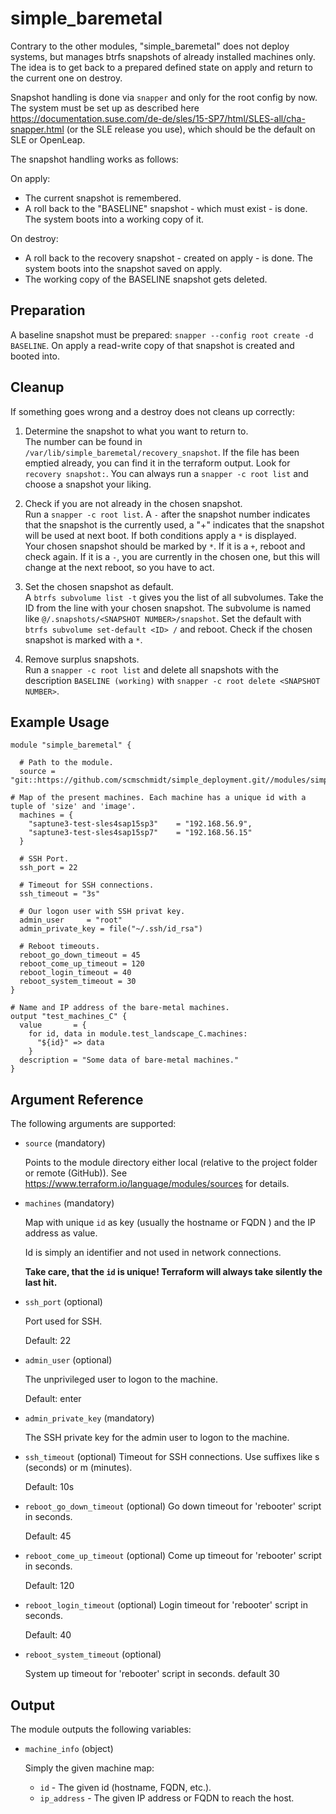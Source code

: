 # simple_baremetal

Contrary to the other modules, "simple_baremetal" does not deploy systems, but manages btrfs snapshots of already installed machines only.
The idea is to get back to a prepared defined state on apply and return to the current one on destroy.

Snapshot handling is done via `snapper` and only for the root config by now. 
The system must be set up as described here https://documentation.suse.com/de-de/sles/15-SP7/html/SLES-all/cha-snapper.html (or the SLE release you use), which should be the default on SLE or OpenLeap.

The snapshot handling works as follows:

On apply:
  - The current snapshot is remembered.
  - A roll back to the "BASELINE" snapshot - which must exist - is done.
    The system boots into a working copy of it.
 
On destroy:
  - A roll back to the recovery snapshot - created on apply - is done.
    The system boots into the snapshot saved on apply.
  - The working copy of the BASELINE snapshot gets deleted.

## Preparation

A baseline snapshot must be prepared: `snapper --config root create -d BASELINE`. 
On apply a read-write copy of that snapshot is created and booted into.

## Cleanup

If something goes wrong and a destroy does not cleans up correctly:

1. Determine the snapshot to what you want to return to.\
   The number can be found in `/var/lib/simple_baremetal/recovery_snapshot`. 
   If the file has been emptied already, you can find it in the terraform output. Look for `recovery snapshot:`.
   You can always run a `snapper -c root list` and choose a snapshot your liking.

2. Check if you are not already in the chosen snapshot.\
   Run a `snapper -c root list`. A `-` after the snapshot number indicates that the snapshot is the currently used, a "+" indicates that the snapshot will be used at next boot. If both conditions apply a `*` is displayed. \
   Your chosen snapshot should be marked by `*`. If it is a `+`, reboot and check again. If it is a `-`, you are currently in the chosen one, but this will change at the next reboot, so you have to act.

3. Set the chosen snapshot as default.\
   A `btrfs subvolume list -t` gives you the list of all subvolumes. Take the ID from the line with your chosen snapshot. The subvolume is named like `@/.snapshots/<SNAPSHOT NUMBER>/snapshot`. Set the default with `btrfs subvolume set-default <ID> /` and reboot. Check if the chosen snapshot is marked with a `*`.

4. Remove surplus snapshots.\
   Run a `snapper -c root list` and delete all snapshots with the description `BASELINE (working)` with `snapper -c root delete <SNAPSHOT NUMBER>`.


## Example Usage

```
module "simple_baremetal" {

  # Path to the module.
  source = "git::https://github.com/scmschmidt/simple_deployment.git//modules/simple_baremetal"
  
# Map of the present machines. Each machine has a unique id with a tuple of 'size' and 'image'.
  machines = {
    "saptune3-test-sles4sap15sp3"    = "192.168.56.9",
    "saptune3-test-sles4sap15sp7"    = "192.168.56.15"
  }

  # SSH Port.
  ssh_port = 22

  # Timeout for SSH connections.
  ssh_timeout = "3s"

  # Our logon user with SSH privat key.
  admin_user     = "root"
  admin_private_key = file("~/.ssh/id_rsa")

  # Reboot timeouts.
  reboot_go_down_timeout = 45
  reboot_come_up_timeout = 120
  reboot_login_timeout = 40
  reboot_system_timeout = 30
}

# Name and IP address of the bare-metal machines.
output "test_machines_C" {
  value       = {
    for id, data in module.test_landscape_C.machines:
      "${id}" => data
    }
  description = "Some data of bare-metal machines."
}
```

## Argument Reference

The following arguments are supported:

* `source` (mandatory) 

   Points to the module directory either local (relative to the project folder or remote (GitHub)).
   See https://www.terraform.io/language/modules/sources for details.

* `machines` (mandatory)

  Map with unique `id` as key (usually the hostname or FQDN ) and the IP address as value.

  Id is simply an identifier and not used in network connections.

  **Take care, that the `id` is unique! Terraform will always take silently the last hit.**

* `ssh_port` (optional)

  Port used for SSH.
  
  Default: 22 

* `admin_user` (optional)
   
  The unprivileged user to logon to the machine.
  
  Default: enter

* `admin_private_key` (mandatory)
  
  The SSH private key for the admin user to logon to the machine.
  

* `ssh_timeout` (optional)
  Timeout for SSH connections. Use suffixes like s (seconds) or m (minutes).

  Default: 10s

* `reboot_go_down_timeout` (optional) 
  Go down timeout for 'rebooter' script in seconds.

  Default: 45

* `reboot_come_up_timeout` (optional)
  Come up timeout for 'rebooter' script in seconds.

  Default: 120

* `reboot_login_timeout` (optional)
  Login timeout for 'rebooter' script in seconds.

  Default: 40

* `reboot_system_timeout` (optional)
  
  System up timeout for 'rebooter' script in seconds.
  default 30


## Output

The module outputs the following variables:

* `machine_info` (object)

  Simply the given machine map:
   
  * `id` - The given id (hostname, FQDN, etc.).
  * `ip_address` - The given IP address or FQDN to reach the host.
